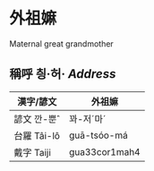 # 外祖嫲
Maternal great grandmother

## 稱呼 칑·허· _Address_

漢字/諺文 | 外祖嫲
--- | ---
諺文 깐-뿐ˆ | 꽈-저ˊ마ˊ
台羅 Tâi-lô | guā-tsóo-má
戴字 Taiji | gua33cor1mah4


